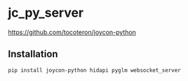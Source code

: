 # jc_py_server

https://github.com/tocoteron/joycon-python

## Installation

```bash
pip install joycon-python hidapi pyglm websocket_server
```
